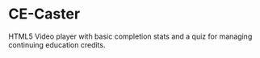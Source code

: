 # CE-Caster
HTML5 Video player with basic completion stats and a quiz for managing continuing education credits.

